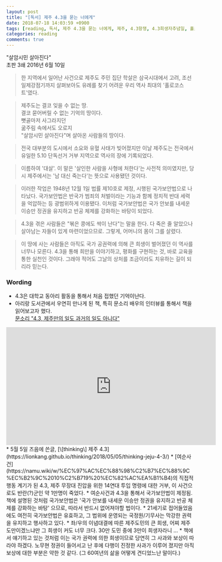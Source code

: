 ```yaml
---
layout: post
title: "[독서] 제주 4.3을 묻는 너에게"
date: 2018-07-18 14:03:59 +0900
tags: [reading, 독서, 제주 4.3을 묻는 너에게, 제주, 4.3항쟁, 4.3희생자추념일, 홀로코스트, 집단학살]
categories: reading
comments: true
---
```

"살암시민 살아진다"  
초판 3쇄 2016년 6월 10일

> 한 지역에서 일어난 사건으로 제주도 주민 집단 학살은 삼국시대에서 고려, 조선 일제강점기까지 살펴보아도 유례를 찾기 어려운 우리 역사 최대의 '홀로코스트'였다.

> 제주도는 결코 잊을 수 없는 땅.  
결코 묻어버릴 수 없는 기억의 땅이다.  
뼛골마저 사그라지던  
굶주림 속에서도 오로지  
"살암시민 살아진다"며 살아온 사람들의 땅이다.

> 전국 대부분의 도시에서 소요와 유혈 사태가 빚어졌지만 이날 제주도는 전국에서 유일한 5.10 단독선거 거부 지역으로 역사의 장에 기록되었다.

> 이름하여 '대살'. 이 말은 '살인한 사람을 사형에 처한다'는 사전적 의미였지만, 당시 제주에서는 '남 대신 죽는다'는 뜻으로 사용됐던 것이다.

> 이러한 작업은 1948년 12월 1일 법률 제10호로 제정, 시행된 국가보안법으로 나타났다. 국가보안법은 반국가 범죄의 처벌이라는 기능과 함께 정치적 반대 세력을 억압하는 등 광범위하게 이용됐다. 이처럼 국가보안법은 국가 안보를 내세운 이승만 정권을 유지하고 반공 체제를 강화하는 바탕이 되었다.

> 4.3을 겪은 사람들은 "볶은 콩에도 싹이 난다"는 말을 한다. 다 죽은 줄 알았으나 살아남는 자들이 있게 마련이었으므로. 그렇게, 어머니의 몸이 그를 살렸다.

> 이 땅에 사는 사람들은 아직도 국가 공권력에 의해 큰 희생이 벌어졌던 이 역사를 너무나 모른다. 4.3을 통해 희만을 이야기하고, 평화를 구현하는 것, 바로 교육을 통한 실천인 것이다. 그래야 적어도 그날의 상처를 조금이라도 치유하는 길이 되리라 믿는다.


### Wording
* 4.3은 대학교 동아리 활동을 통해서 처음 접했던 기억이난다. 
* 아리랑 도서관에서 우연히 만나게 된 책, 특히 문소리 배우의 인터뷰를 통해서 책을 읽어보고자 했다.  
 [문소리 "4.3, 제주만의 일도 과거의 일도 아니다"](https://news.naver.com/main/read.nhn?mode=LSD&mid=sec&sid1=102&oid=047&aid=0002181788)
<center><iframe width="560" height="315" src="https://www.youtube.com/embed/dYUZENyHpx8" frameborder="0" allow="autoplay; encrypted-media" allowfullscreen></iframe></center>
* 5월 5일 즈음에 쓴글, [\[thinking\] 제주 4.3](https://lionkang.github.io/thinking/2018/05/05/thinking-jeju-4-3/)
* [여순사건](https://namu.wiki/w/%EC%97%AC%EC%88%98%C2%B7%EC%88%9C%EC%B2%9C%2010%C2%B719%20%EC%82%AC%EA%B1%B4)의 직접적 행동 계기가 된 4.3, 제주 무장대 진압을 위한 14연대 투입 명령에 대한 거부, 이 사건으로도 반란(?)군인 약 1만명이 죽었다. 
* 여순사건과 4.3을 통해서 국가보안법이 제정됨. 책에 설명된 것처럼 국가보안법은 '국가 안보를 내세운 이승만 정권을 유지하고 반공 체제를 강화하는 바탕' 으므로, 따라서 반드시 없어져야할 법이다. 
* 21세기로 접어들었음에도 여전히 국가보안법은 유효하고, 그 법위에 운영되는 국정원/기무사는 막강한 권력을 유지하고 행사하고 있다.
* 좌/우의 이념대결에 따른 제주도민의 큰 희생, 어찌 제주도만이겠느냐만 그 희생이 커도 너무 크다. 30만 도민 중에 3만이 희생자라니 ...
* 책에서 얘기하고 있는 것처럼 이는 국가 권력에 의한 희생이므로 당연히 그 사과와 보상이 따라야 하겠다. 노무현 정권이 들어서고 난 후에 다행이 진정한 사과가 이루어 졌지만 아직 보상에 대한 부분은 약한 것 같다. (그 60여년의 삶을 어떻게 견디었느냔 말이다.)